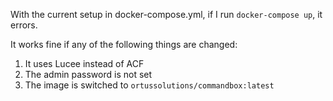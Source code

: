 With the current setup in docker-compose.yml, if I run `docker-compose up`, it errors.

It works fine if any of the following things are changed:

1. It uses Lucee instead of ACF
2. The admin password is not set
3. The image is switched to `ortussolutions/commandbox:latest`
